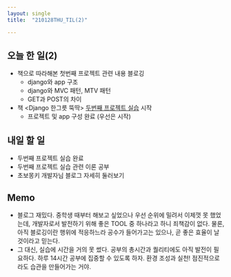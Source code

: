 ```yaml
---
layout: single
title:  "210128THU_TIL(2)"

---
```


## 오늘 한 일(2)

* 책으로 따라해본 첫번째 프로젝트 관련 내용 블로깅
  * django와 app 구조 
  * django와 MVC 패턴, MTV 패턴
  * GET과 POST의 차이
* 책 <Django 한그릇 뚝딱> [두번째 프로젝트 실습](https://github.com/dev-iwin/RestaurantShare-with-Django.git) 시작
  * 프로젝트 및 app 구성 완료 (우선은 시작)

## 내일 할 일

* 두번째 프로젝트 실습 완료
* 두번째 프로젝트 실습 관련 이론 공부
* 초보몽키 개발자님 블로그 자세히 둘러보기

## Memo

* 블로그 재밌다. 중학생 때부터 해보고 싶었으나 우선 순위에 밀려서 이제껏 못 했었는데, 개발자로서 발전하기 위해 좋은 TOOL 중 하나라고 하니 죄책감이 없다. 물론, 아직 블로깅이란 행위에 적응하느라 공수가 들어가고는 있으나, 곧 좋은 효율이 날 것이라고 믿는다.
* 그 대신, 실습에 시간을 거의 못 썼다. 공부의 총시간과 퀄리티에도 아직 발전이 필요하다. 하루 14시간 공부에 집중할 수 있도록 하자. 환경 조성과 실천! 점진적으로라도 습관을 만들어가는 거야.